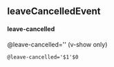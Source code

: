 ## leaveCancelledEvent
#### leave-cancelled
@leave-cancelled='' (v-show only)
```
@leave-cancelled='$1'$0
```